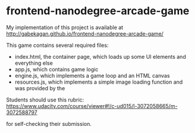 frontend-nanodegree-arcade-game
===============================

My implementation of this project is available at http://gabekagan.github.io/frontend-nanodegree-arcade-game/

This game contains several required files:
- index.html, the container page, which loads up some UI elements and everything else
- app.js, which contains game logic
- engine.js, which implements a game loop and an HTML canvas
- resources.js, which implements a simple image loading function and was provided by the 

Students should use this rubric: https://www.udacity.com/course/viewer#!/c-ud015/l-3072058665/m-3072588797

for self-checking their submission.
